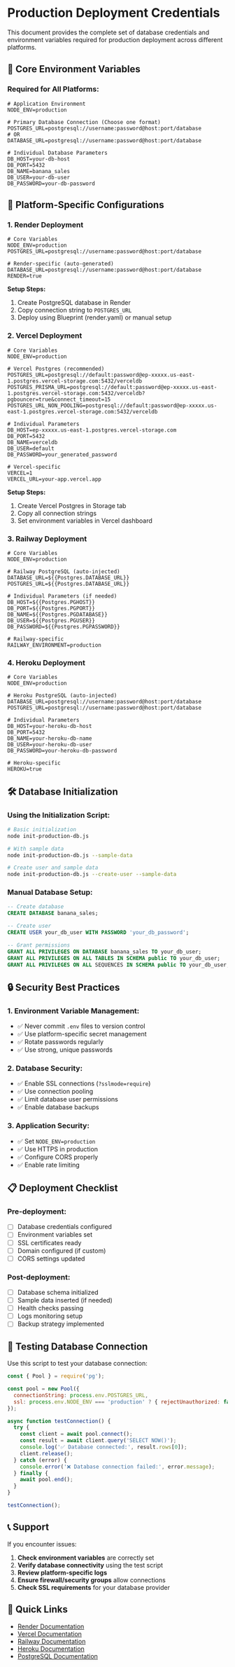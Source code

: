 # Production Deployment Credentials

This document provides the complete set of database credentials and environment variables required for production deployment across different platforms.

## 🔐 Core Environment Variables

### Required for All Platforms:

```env
# Application Environment
NODE_ENV=production

# Primary Database Connection (Choose one format)
POSTGRES_URL=postgresql://username:password@host:port/database
# OR
DATABASE_URL=postgresql://username:password@host:port/database

# Individual Database Parameters
DB_HOST=your-db-host
DB_PORT=5432
DB_NAME=banana_sales
DB_USER=your-db-user
DB_PASSWORD=your-db-password
```

## 🚀 Platform-Specific Configurations

### 1. Render Deployment

```env
# Core Variables
NODE_ENV=production
POSTGRES_URL=postgresql://username:password@host:port/database

# Render-specific (auto-generated)
DATABASE_URL=postgresql://username:password@host:port/database
RENDER=true
```

**Setup Steps:**
1. Create PostgreSQL database in Render
2. Copy connection string to `POSTGRES_URL`
3. Deploy using Blueprint (render.yaml) or manual setup

### 2. Vercel Deployment

```env
# Core Variables
NODE_ENV=production

# Vercel Postgres (recommended)
POSTGRES_URL=postgresql://default:password@ep-xxxxx.us-east-1.postgres.vercel-storage.com:5432/verceldb
POSTGRES_PRISMA_URL=postgresql://default:password@ep-xxxxx.us-east-1.postgres.vercel-storage.com:5432/verceldb?pgbouncer=true&connect_timeout=15
POSTGRES_URL_NON_POOLING=postgresql://default:password@ep-xxxxx.us-east-1.postgres.vercel-storage.com:5432/verceldb

# Individual Parameters
DB_HOST=ep-xxxxx.us-east-1.postgres.vercel-storage.com
DB_PORT=5432
DB_NAME=verceldb
DB_USER=default
DB_PASSWORD=your_generated_password

# Vercel-specific
VERCEL=1
VERCEL_URL=your-app.vercel.app
```

**Setup Steps:**
1. Create Vercel Postgres in Storage tab
2. Copy all connection strings
3. Set environment variables in Vercel dashboard

### 3. Railway Deployment

```env
# Core Variables
NODE_ENV=production

# Railway PostgreSQL (auto-injected)
DATABASE_URL=${{Postgres.DATABASE_URL}}
POSTGRES_URL=${{Postgres.DATABASE_URL}}

# Individual Parameters (if needed)
DB_HOST=${{Postgres.PGHOST}}
DB_PORT=${{Postgres.PGPORT}}
DB_NAME=${{Postgres.PGDATABASE}}
DB_USER=${{Postgres.PGUSER}}
DB_PASSWORD=${{Postgres.PGPASSWORD}}

# Railway-specific
RAILWAY_ENVIRONMENT=production
```

### 4. Heroku Deployment

```env
# Core Variables
NODE_ENV=production

# Heroku PostgreSQL (auto-injected)
DATABASE_URL=postgresql://username:password@host:port/database
POSTGRES_URL=postgresql://username:password@host:port/database

# Individual Parameters
DB_HOST=your-heroku-db-host
DB_PORT=5432
DB_NAME=your-heroku-db-name
DB_USER=your-heroku-db-user
DB_PASSWORD=your-heroku-db-password

# Heroku-specific
HEROKU=true
```

## 🛠️ Database Initialization

### Using the Initialization Script:

```bash
# Basic initialization
node init-production-db.js

# With sample data
node init-production-db.js --sample-data

# Create user and sample data
node init-production-db.js --create-user --sample-data
```

### Manual Database Setup:

```sql
-- Create database
CREATE DATABASE banana_sales;

-- Create user
CREATE USER your_db_user WITH PASSWORD 'your_db_password';

-- Grant permissions
GRANT ALL PRIVILEGES ON DATABASE banana_sales TO your_db_user;
GRANT ALL PRIVILEGES ON ALL TABLES IN SCHEMA public TO your_db_user;
GRANT ALL PRIVILEGES ON ALL SEQUENCES IN SCHEMA public TO your_db_user;
```

## 🔒 Security Best Practices

### 1. Environment Variable Management:
- ✅ Never commit `.env` files to version control
- ✅ Use platform-specific secret management
- ✅ Rotate passwords regularly
- ✅ Use strong, unique passwords

### 2. Database Security:
- ✅ Enable SSL connections (`?sslmode=require`)
- ✅ Use connection pooling
- ✅ Limit database user permissions
- ✅ Enable database backups

### 3. Application Security:
- ✅ Set `NODE_ENV=production`
- ✅ Use HTTPS in production
- ✅ Configure CORS properly
- ✅ Enable rate limiting

## 📋 Deployment Checklist

### Pre-deployment:
- [ ] Database credentials configured
- [ ] Environment variables set
- [ ] SSL certificates ready
- [ ] Domain configured (if custom)
- [ ] CORS settings updated

### Post-deployment:
- [ ] Database schema initialized
- [ ] Sample data inserted (if needed)
- [ ] Health checks passing
- [ ] Logs monitoring setup
- [ ] Backup strategy implemented

## 🔧 Testing Database Connection

Use this script to test your database connection:

```javascript
const { Pool } = require('pg');

const pool = new Pool({
  connectionString: process.env.POSTGRES_URL,
  ssl: process.env.NODE_ENV === 'production' ? { rejectUnauthorized: false } : false
});

async function testConnection() {
  try {
    const client = await pool.connect();
    const result = await client.query('SELECT NOW()');
    console.log('✅ Database connected:', result.rows[0]);
    client.release();
  } catch (error) {
    console.error('❌ Database connection failed:', error.message);
  } finally {
    await pool.end();
  }
}

testConnection();
```

## 📞 Support

If you encounter issues:

1. **Check environment variables** are correctly set
2. **Verify database connectivity** using the test script
3. **Review platform-specific logs**
4. **Ensure firewall/security groups** allow connections
5. **Check SSL requirements** for your database provider

## 🔗 Quick Links

- [Render Documentation](https://render.com/docs)
- [Vercel Documentation](https://vercel.com/docs)
- [Railway Documentation](https://docs.railway.app)
- [Heroku Documentation](https://devcenter.heroku.com)
- [PostgreSQL Documentation](https://www.postgresql.org/docs)